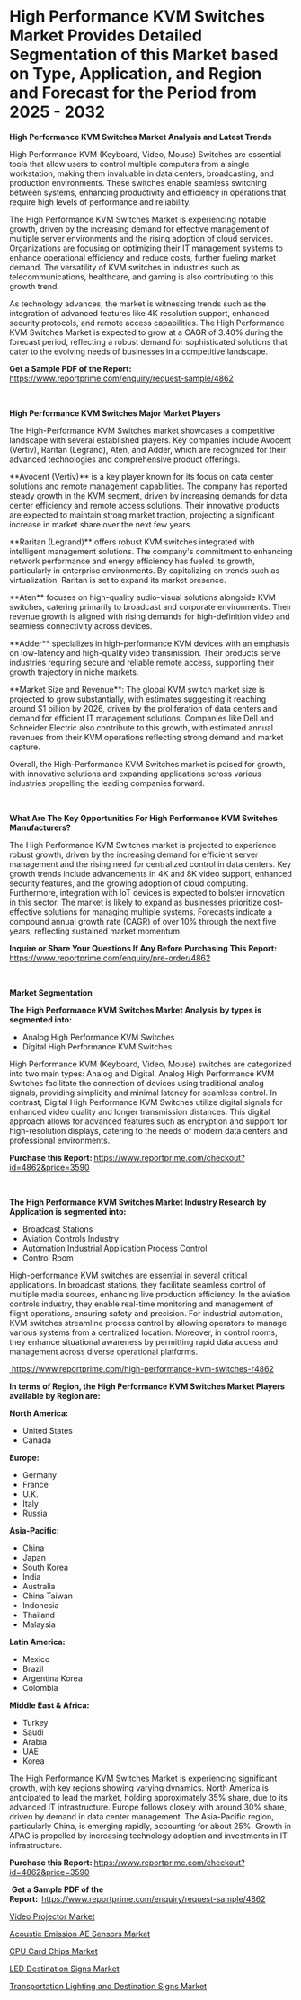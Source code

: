 <p><h1>High Performance KVM Switches Market Provides Detailed Segmentation of this Market based on Type, Application, and Region and Forecast for the Period from 2025 - 2032</h1></p><p><strong>High Performance KVM Switches Market Analysis and Latest Trends</strong></p>
<p><p>High Performance KVM (Keyboard, Video, Mouse) Switches are essential tools that allow users to control multiple computers from a single workstation, making them invaluable in data centers, broadcasting, and production environments. These switches enable seamless switching between systems, enhancing productivity and efficiency in operations that require high levels of performance and reliability.</p><p>The High Performance KVM Switches Market is experiencing notable growth, driven by the increasing demand for effective management of multiple server environments and the rising adoption of cloud services. Organizations are focusing on optimizing their IT management systems to enhance operational efficiency and reduce costs, further fueling market demand. The versatility of KVM switches in industries such as telecommunications, healthcare, and gaming is also contributing to this growth trend.</p><p>As technology advances, the market is witnessing trends such as the integration of advanced features like 4K resolution support, enhanced security protocols, and remote access capabilities. The High Performance KVM Switches Market is expected to grow at a CAGR of 3.40% during the forecast period, reflecting a robust demand for sophisticated solutions that cater to the evolving needs of businesses in a competitive landscape.</p></p>
<p><strong>Get a Sample PDF of the Report:&nbsp;</strong> <a href="https://www.reportprime.com/enquiry/request-sample/4862?utm_campaign=40&utm_medium=2&utm_source=Github&utm_content=ia&utm_term=19032025&utm_id=high-performance-kvm-switches">https://www.reportprime.com/enquiry/request-sample/4862</a></p>
<p>&nbsp;</p>
<p><strong>High Performance KVM Switches Major Market Players</strong></p>
<p><p>The High-Performance KVM Switches market showcases a competitive landscape with several established players. Key companies include Avocent (Vertiv), Raritan (Legrand), Aten, and Adder, which are recognized for their advanced technologies and comprehensive product offerings.</p><p>**Avocent (Vertiv)** is a key player known for its focus on data center solutions and remote management capabilities. The company has reported steady growth in the KVM segment, driven by increasing demands for data center efficiency and remote access solutions. Their innovative products are expected to maintain strong market traction, projecting a significant increase in market share over the next few years.</p><p>**Raritan (Legrand)** offers robust KVM switches integrated with intelligent management solutions. The company's commitment to enhancing network performance and energy efficiency has fueled its growth, particularly in enterprise environments. By capitalizing on trends such as virtualization, Raritan is set to expand its market presence.</p><p>**Aten** focuses on high-quality audio-visual solutions alongside KVM switches, catering primarily to broadcast and corporate environments. Their revenue growth is aligned with rising demands for high-definition video and seamless connectivity across devices.</p><p>**Adder** specializes in high-performance KVM devices with an emphasis on low-latency and high-quality video transmission. Their products serve industries requiring secure and reliable remote access, supporting their growth trajectory in niche markets.</p><p>**Market Size and Revenue**: The global KVM switch market size is projected to grow substantially, with estimates suggesting it reaching around $1 billion by 2026, driven by the proliferation of data centers and demand for efficient IT management solutions. Companies like Dell and Schneider Electric also contribute to this growth, with estimated annual revenues from their KVM operations reflecting strong demand and market capture.</p><p>Overall, the High-Performance KVM Switches market is poised for growth, with innovative solutions and expanding applications across various industries propelling the leading companies forward.</p></p>
<p>&nbsp;</p>
<p><strong>What Are The Key Opportunities For High Performance KVM Switches Manufacturers?</strong></p>
<p><p>The High Performance KVM Switches market is projected to experience robust growth, driven by the increasing demand for efficient server management and the rising need for centralized control in data centers. Key growth trends include advancements in 4K and 8K video support, enhanced security features, and the growing adoption of cloud computing. Furthermore, integration with IoT devices is expected to bolster innovation in this sector. The market is likely to expand as businesses prioritize cost-effective solutions for managing multiple systems. Forecasts indicate a compound annual growth rate (CAGR) of over 10% through the next five years, reflecting sustained market momentum.</p></p>
<p><strong>Inquire or Share Your Questions If Any Before Purchasing This Report:</strong> <a href="https://www.reportprime.com/enquiry/pre-order/4862?utm_campaign=40&utm_medium=2&utm_source=Github&utm_content=ia&utm_term=19032025&utm_id=high-performance-kvm-switches">https://www.reportprime.com/enquiry/pre-order/4862</a></p>
<p>&nbsp;</p>
<p><strong>Market Segmentation</strong></p>
<p><strong>The High Performance KVM Switches Market Analysis by types is segmented into:</strong></p>
<p><ul><li>Analog High Performance KVM Switches</li><li>Digital High Performance KVM Switches</li></ul></p>
<p><p>High Performance KVM (Keyboard, Video, Mouse) switches are categorized into two main types: Analog and Digital. Analog High Performance KVM Switches facilitate the connection of devices using traditional analog signals, providing simplicity and minimal latency for seamless control. In contrast, Digital High Performance KVM Switches utilize digital signals for enhanced video quality and longer transmission distances. This digital approach allows for advanced features such as encryption and support for high-resolution displays, catering to the needs of modern data centers and professional environments.</p></p>
<p><strong>Purchase this Report:&nbsp;</strong><a href="https://www.reportprime.com/checkout?id=4862&price=3590&utm_campaign=40&utm_medium=2&utm_source=Github&utm_content=ia&utm_term=19032025&utm_id=high-performance-kvm-switches">https://www.reportprime.com/checkout?id=4862&price=3590</a></p>
<p>&nbsp;</p>
<p><strong>The High Performance KVM Switches Market Industry Research by Application is segmented into:</strong></p>
<p><ul><li>Broadcast Stations</li><li>Aviation Controls Industry</li><li>Automation Industrial Application Process Control</li><li>Control Room</li></ul></p>
<p><p>High-performance KVM switches are essential in several critical applications. In broadcast stations, they facilitate seamless control of multiple media sources, enhancing live production efficiency. In the aviation controls industry, they enable real-time monitoring and management of flight operations, ensuring safety and precision. For industrial automation, KVM switches streamline process control by allowing operators to manage various systems from a centralized location. Moreover, in control rooms, they enhance situational awareness by permitting rapid data access and management across diverse operational platforms.</p></p>
<p><a href="https://www.reportprime.com/high-performance-kvm-switches-r4862?utm_campaign=40&utm_medium=2&utm_source=Github&utm_content=ia&utm_term=19032025&utm_id=high-performance-kvm-switches">&nbsp;https://www.reportprime.com/high-performance-kvm-switches-r4862</a></p>
<p><strong>In terms of Region, the High Performance KVM Switches Market Players available by Region are:</strong></p>
<p>
    <p> <strong> North America: </strong>
        <ul>
            <li>United States</li>
            <li>Canada</li>
        </ul>
        </p> 
    <p> <strong> Europe: </strong>
        <ul>
            <li>Germany</li>
            <li>France</li>
            <li>U.K.</li>
            <li>Italy</li>
            <li>Russia</li>
        </ul>
        </p> 
    <p> <strong> Asia-Pacific: </strong>
        <ul>
            <li>China</li>
            <li>Japan</li>
            <li>South Korea</li>
            <li>India</li>
            <li>Australia</li>
            <li>China Taiwan</li>
            <li>Indonesia</li>
            <li>Thailand</li>
            <li>Malaysia</li>
        </ul>
        </p> 
    <p> <strong> Latin America: </strong>
        <ul>
            <li>Mexico</li>
            <li>Brazil</li>
            <li>Argentina Korea</li>
            <li>Colombia</li>
        </ul>
        </p> 
    <p> <strong> Middle East & Africa: </strong>
        <ul>
            <li>Turkey</li>
            <li>Saudi</li>
            <li>Arabia</li>
            <li>UAE</li>
            <li>Korea</li>
        </ul>
    </p>
    </p>
<p><p>The High Performance KVM Switches Market is experiencing significant growth, with key regions showing varying dynamics. North America is anticipated to lead the market, holding approximately 35% share, due to its advanced IT infrastructure. Europe follows closely with around 30% share, driven by demand in data center management. The Asia-Pacific region, particularly China, is emerging rapidly, accounting for about 25%. Growth in APAC is propelled by increasing technology adoption and investments in IT infrastructure.</p></p>
<p><strong>Purchase this Report: </strong><a href="https://www.reportprime.com/checkout?id=4862&price=3590&utm_campaign=40&utm_medium=2&utm_source=Github&utm_content=ia&utm_term=19032025&utm_id=high-performance-kvm-switches">https://www.reportprime.com/checkout?id=4862&price=3590</a></p>
<p>&nbsp;<strong>Get a Sample PDF of the Report:&nbsp;&nbsp;</strong><a href="https://www.reportprime.com/enquiry/request-sample/4862?utm_campaign=40&utm_medium=2&utm_source=Github&utm_content=ia&utm_term=19032025&utm_id=high-performance-kvm-switches">https://www.reportprime.com/enquiry/request-sample/4862</a></p>
<p><strong></strong></p>
<p><p><a href="https://github.com/minakibanov/Market-Research-Report-List-1/blob/main/video-projector-market.md?utm_campaign=40&utm_medium=2&utm_source=Github&utm_content=ia&utm_term=19032025&utm_id=high-performance-kvm-switches">Video Projector Market</a></p><p><a href="https://github.com/obajimlaweh59/Market-Research-Report-List-1/blob/main/acoustic-emission-ae-sensors-market.md?utm_campaign=40&utm_medium=2&utm_source=Github&utm_content=ia&utm_term=19032025&utm_id=high-performance-kvm-switches">Acoustic Emission AE Sensors Market</a></p><p><a href="https://github.com/muoioconzej8/Market-Research-Report-List-1/blob/main/cpu-card-chips-market.md?utm_campaign=40&utm_medium=2&utm_source=Github&utm_content=ia&utm_term=19032025&utm_id=high-performance-kvm-switches">CPU Card Chips Market</a></p><p><a href="https://github.com/rvadencho/Market-Research-Report-List-1/blob/main/led-destination-signs-market.md?utm_campaign=40&utm_medium=2&utm_source=Github&utm_content=ia&utm_term=19032025&utm_id=high-performance-kvm-switches">LED Destination Signs Market</a></p><p><a href="https://github.com/gripeluigstt/Market-Research-Report-List-1/blob/main/transportation-lighting-and-destination-signs-market.md?utm_campaign=40&utm_medium=2&utm_source=Github&utm_content=ia&utm_term=19032025&utm_id=high-performance-kvm-switches">Transportation Lighting and Destination Signs Market</a></p></p>